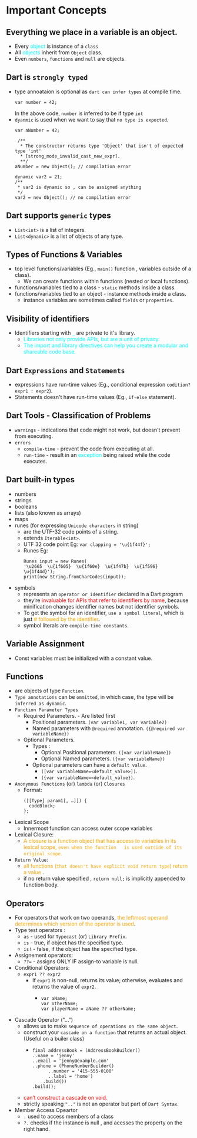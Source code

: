 # Important Concepts

## Everything we place in a variable is an object.
  - Every <span style="color:cyan">object</span> is instance of a `class`
  - All <span style="color:cyan">objects</span> inherit from `Object` class.
  - Even  `numbers`, `functions` and `null` are objects.

## Dart is `strongly typed`
  - type annoataion is optional as `dart can infer types` at compile time.
    ```
    var number = 42;
    ```
    In the above code, `number` is inferred to be if type `int`
  - `dyanmic` is used when we want to say that `no type is expected`.
    ```
    var aNumber = 42;

     /**
      * The constructor returns type 'Object' that isn't of expected type 'int' 
      * [strong_mode_invalid_cast_new_expr]. 
      **/ 
    aNumber = new Object(); // compilation error
    ```
    ```
    dynamic var2 = 21;
    /**
     * var2 is dynamic so , can be assigned anything
     */
    var2 = new Object(); // no compilation error
    ```

## Dart supports `generic` types
  - `List<int>` is a list of integers.
  - `List<dynamic>` is a list of objects of any type.

## Types of Functions & Variables
  - top level functions/variables (Eg., `main()` function , variables outside of a class).
    - We can create functions within functions (nested or local functions).
  - functions/variables tied to a class - `static` methods inside a class.
  - functions/variables tied to an object - instance methods inside a class.
    - instance variables are sometimes called `fields` or `properties`.

## Visibility of identifiers
  - Identifiers starting with <span style="color:cyan">`_`</span> are private to it's library.
    - <span style="color:cyan">Libraries not only provide APIs, but are a unit of privacy. </span>
    - <span style="color:cyan">The import and library directives can help you create a modular and shareable code base.</span>

## Dart `Expressions` and `Statements`
  - expressions have run-time values  (Eg., conditional expression `codition? expr1 : expr2`).
  - Statements doesn't have run-time values  (Eg., `if-else` statement).

## Dart Tools - Classification of Problems
  - `warnings` - indications that code might not work, but doesn't prevent from executing.
  - `errors` 
    - `compile-time` - prevent the code from executing at all.
    - `run-time` - result in an <span style="color:cyan">exception</span> being raised while the code executes.

## Dart built-in types
  - numbers
  - strings
  - booleans
  - lists (also known as arrays)
  - maps 
  - runes (for expressing `Unicode characters` in string)
    - are the UTF-32 code points of a string.
    - extends `Iterable<int>`.
    - UTF 32 code point Eg:  ```var clapping = '\u{1f44f}';```
    - Runes Eg: 
      ```
      Runes input = new Runes(
      '\u2665  \u{1f605}  \u{1f60e}  \u{1f47b}  \u{1f596}  \u{1f44d}');
      print(new String.fromCharCodes(input));
      ```
  - symbols 
    - represents an `operator or identifier` declared in a Dart program
    - they’re <span style=color:red>invaluable for APIs that refer to identifiers by name</span>, because minification changes identifier names but not identifier symbols.
    - To get the symbol for an identifier, `use a symbol literal`, which is just <span style=color:orange># followed by the identifier</span>.
    - symbol literals are `compile-time constants`.

## Variable Assignment 
 - Const variables must be initialized with a constant value.

## Functions
 - are objects of type `Function`.
 - `Type annotations` can be `ommitted`, in which case, the type will be `inferred as dynamic`.
 - `Function Parameter Types`
   - Required Parameters. - Are listed first 
     - Positional parameters. ```(var variable1, var variable2)```
     - Named parameters with `@required` annotation. ```({@required var variableName})```
   - Optional Parameters.
     - Types :
       - Optional Positional parameters. ```([var variableName])```
       - Optional Named parameters. ```({var variableName})```
     - Optional parameters can have a `default value`. 
       - ```([var variableName=<default_value>])```.   
       - ```({var variableName=<default_value})```.
 - `Anonymous Functions` (or) `lambda` (or) `Closures`
   - Format:
     ```
     ([[Type] param1[, …]]) {
       codeBlock;
     }; 
     ```
  - Lexical Scope 
    - Innermost function can access outer scope variables
  - Lexical Closure:
    - <span style="color:orange">A closure is a function object that has access to variables in its lexical scope, `even when the function   is used outside of its original scope`.</span>
  - `Return Value`:
    - <span style="color:orange">all functions (`that doesn't have explicit void return type`) return a value</span> .
    - if no return value specified , `return null;` is implicitly appended to function body.

## Operators
- For operators that work on two operands, <span style="color:orange">the leftmost operand determines which version of the operator is used</span>.
- Type test operators : 
  - `as` - used for `Typecast` (or) `Library Prefix`.
  - `is` - true, if object has the specified type.
  - `is!` - false, if the object has the specified type.
- Assignement operators:
  - `??=` - assigns ONLY IF assign-to variable is null.
- Conditional Operators:
  - `expr1 ?? expr2`
    - If `expr1` is non-null, returns its value; otherwise, evaluates and returns the value of `expr2`.
      - ```
        var aName; 
        var otherName; 
        var playerName = aName ?? otherName;
        ```
- Cascade Operator ("...")
  - allows us to make `sequence of operations on the same object`. 
  - construct your `cascade on a function` that returns an actual object. (Useful on a builer class)
    - ```
      final addressBook = (AddressBookBuilder()
      ..name = 'jenny'
      ..email = 'jenny@example.com'
      ..phone = (PhoneNumberBuilder()
            ..number = '415-555-0100'
            ..label = 'home')
          .build())
      .build();
      ```
  - <span style="color:red"> can’t construct a cascade on void.</span>
  - strictly speaking `".."` is not an operator but part of `Dart Syntax`.
- Member Access Opeartor
  - `.` used to access members of a class
  - `?.` checks if the instance is null , and acesses the property on the right hand.




